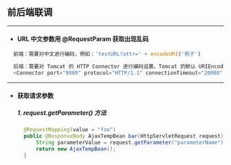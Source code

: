## 前后端联调

---
- #### URL 中文参数用 \@RequestParam 获取出现乱码
```javascript
  前端：需要对中文进行编码，例如：'testURL?attr=' + encodeURI('例子')

  后端：需要对 Tomcat 的 HTTP Connector 进行编码设置。Tomcat 的默认 URIEncoding 是 "ISO-8859-1"，需要制定为 "UTF-8"。例如：
  <Connector port="8080" protocol="HTTP/1.1" connectionTimeout="20000" redirectPort="8443" URIEncoding="UTF-8"/>
```









---
- #### 获取请求参数
  ##### 1. request.getParameter() 方法
  ```java
    @RequestMapping(value = "foo")
    public @ResponseBody AjaxTempBean bar(HttpServletRequest request) {
        String parameterValue = request.getParameter("parameterName");
        return new AjaxTempBean();
    }
  ```
